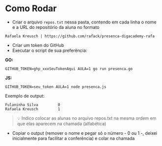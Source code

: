 # Como Rodar
- Criar o arquivo `repos.txt` nessa pasta, contendo em cada linha o nome e a URL do repositório da aluna no formato

`Rafaela Kreusch | https://github.com/rafack/presenca-digacademy-rafa`
- Criar um token do GitHub
- Executar o script de sua preferência:

**GO:**

```shell
GITHUB_TOKEN=ghp_xxxSeuTokenAqui AULA=1 go run presenca.go
```

**JS:**

```shell
GITHUB_TOKEN=seu_token AULA=1 node presenca.js
```

Exemplo de output:
```
Fulaninha Silva         0
Rafaela Kreusch         1
```

> 💡 Indico colocar as alunas no arquivo repos.txt na mesma ordem em que elas aparecem na chamada (alfabética)

- Copiar o output (remover o nome e pegar só o número - 0 ou 1 -, deixei inicialmente para facilitar a conferência) e colar na chamada
